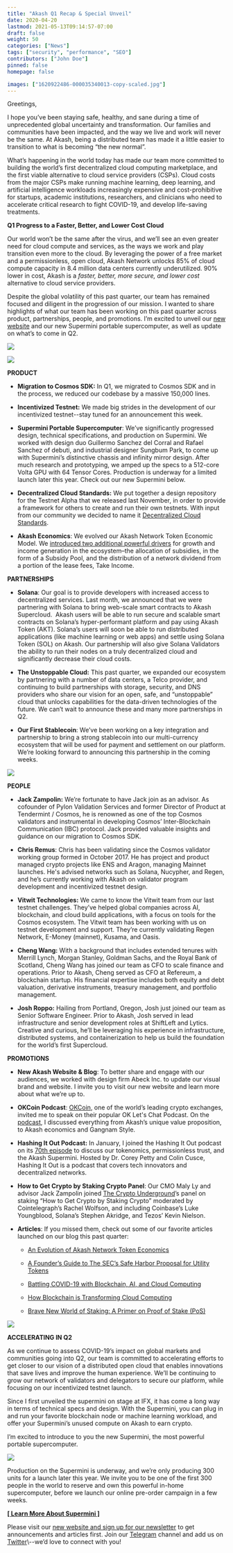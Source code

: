 ```yaml
---
title: "Akash Q1 Recap & Special Unveil"
date: 2020-04-20
lastmod: 2021-05-13T09:14:57-07:00
draft: false
weight: 50
categories: ["News"]
tags: ["security", "performance", "SEO"]
contributors: ["John Doe"]
pinned: false
homepage: false

images: ["1620922486-000035340013-copy-scaled.jpg"]
---
```

Greetings,

I hope you’ve been staying safe, healthy, and sane during a time of unprecedented global uncertainty and transformation. Our families and communities have been impacted, and the way we live and work will never be the same. At Akash, being a distributed team has made it a little easier to transition to what is becoming “the new normal”.  

What’s happening in the world today has made our team more committed to building the world’s first decentralized cloud computing marketplace, and the first viable alternative to cloud service providers (CSPs). Cloud costs from the major CSPs make running machine learning, deep learning, and artificial intelligence workloads increasingly expensive and cost-prohibitive for startups, academic institutions, researchers, and clinicians who need to accelerate critical research to fight COVID-19, and develop life-saving treatments.

**Q1 Progress to a Faster, Better, and Lower Cost Cloud**

Our world won’t be the same after the virus, and we’ll see an even greater need for cloud compute and services, as the ways we work and play transition even more to the cloud. By leveraging the power of a free market and a permissionless, open cloud, Akash Network unlocks 85% of cloud compute capacity in 8.4 million data centers currently underutilized. 90% lower in cost, Akash is a _faster, better, more secure, and lower cost_ alternative to cloud service providers.

Despite the global volatility of this past quarter, our team has remained focused and diligent in the progression of our mission. I wanted to share highlights of what our team has been working on this past quarter across product, partnerships, people, and promotions. I’m excited to unveil our [new website](https://akash.network/) and our new Supermini portable supercomputer, as well as update on what’s to come in Q2.

![](https://www.datocms-assets.com/45776/1620922423-000035340013-copy-1-1024x678.jpg)

![](https://www.datocms-assets.com/45776/1620922446-0-1.jpg)

**PRODUCT**

*   **Migration to Cosmos SDK:** In Q1, we migrated to Cosmos SDK and in the process, we reduced our codebase by a massive 150,000 lines. 
    
*   **Incentivized Testnet:** We made big strides in the development of our incentivized testnet--stay tuned for an announcement this week.
    
*   **Supermini Portable Supercomputer**: We’ve significantly progressed design, technical specifications, and production on Supermini. We worked with design duo Guillermo Sanchez del Corral and Rafael Sanchez of debuti, and industrial designer Sungbum Park, to come up with Supermini’s distinctive chassis and infinity mirror design. After much research and prototyping, we amped up the specs to a 512-core Volta GPU with 64 Tensor Cores. Production is underway for a limited launch later this year. Check out our new Supermini below.
    
*   **Decentralized Cloud Standards:** We put together a design repository for the Testnet Alpha that we released last November, in order to provide a framework for others to create and run their own testnets. With input from our community we decided to name it [Decentralized Cloud Standards](https://dcs.akash.network/spec/dcs-4).
    
*   **Akash Economics**: We evolved our Akash Network Token Economic Model. We [introduced two additional powerful drivers](https://akash.network/blog/an-evolution-of-akash-network-token-economics/) for growth and income generation in the ecosystem–the allocation of subsidies, in the form of a Subsidy Pool, and the distribution of a network dividend from a portion of the lease fees, Take Income.
    

**PARTNERSHIPS**

*   **Solana**: Our goal is to provide developers with increased access to decentralized services. Last month, we announced that we were partnering with Solana to bring web-scale smart contracts to Akash Supercloud.  Akash users will be able to run secure and scalable smart contracts on Solana’s hyper-performant platform and pay using Akash Token (AKT). Solana’s users will soon be able to run distributed applications (like machine learning or web apps) and settle using Solana Token (SOL) on Akash. Our partnership will also give Solana Validators the ability to run their nodes on a truly decentralized cloud and significantly decrease their cloud costs.
    
*   **The Unstoppable Cloud:** This past quarter, we expanded our ecosystem by partnering with a number of data centers, a Telco provider, and continuing to build partnerships with storage, security, and DNS providers who share our vision for an open, safe, and “unstoppable” cloud that unlocks capabilities for the data-driven technologies of the future. We can’t wait to announce these and many more partnerships in Q2.
    
*   **Our First Stablecoin**: We’ve been working on a key integration and partnership to bring a strong stablecoin into our multi-currency ecosystem that will be used for payment and settlement on our platform. We’re looking forward to announcing this partnership in the coming weeks.
    

![](https://www.datocms-assets.com/45776/1620922423-new-solana-blog-home-page.png)

**PEOPLE**

*   **Jack Zampolin:** We’re fortunate to have Jack join as an advisor. As cofounder of Pylon Validation Services and former Director of Product at Tendermint / Cosmos, he is renowned as one of the top Cosmos validators and instrumental in developing Cosmos’ Inter-Blockchain Communication (IBC) protocol. Jack provided valuable insights and guidance on our migration to Cosmos SDK.
    
*   **Chris Remus**: Chris has been validating since the Cosmos validator working group formed in October 2017. He has project and product managed crypto projects like ENS and Aragon, managing Mainnet launches. He's advised networks such as Solana, Nucypher, and Regen, and he’s currently working with Akash on validator program development and incentivized testnet design. 
    
*   **Vitwit Technologies:** We came to know the Vitwit team from our last testnet challenges. They’ve helped global companies across AI, blockchain, and cloud build applications, with a focus on tools for the Cosmos ecosystem. The Vitwit team has been working with us on testnet development and support. They’re currently validating Regen Network, E-Money (mainnet), Kusama, and Oasis.
    
*   **Cheng Wang:** With a background that includes extended tenures with Merrill Lynch, Morgan Stanley, Goldman Sachs, and the Royal Bank of Scotland, Cheng Wang has joined our team as CFO to scale finance and operations. Prior to Akash, Cheng served as CFO at Refereum, a blockchain startup. His financial expertise includes both equity and debt valuation, derivative instruments, treasury management, and portfolio management.
    
*   **Josh Roppo:** Hailing from Portland, Oregon, Josh just joined our team as Senior Software Engineer. Prior to Akash, Josh served in lead infrastructure and senior development roles at ShiftLeft and Lytics. Creative and curious, he’ll be leveraging his experience in infrastructure, distributed systems, and containerization to help us build the foundation for the world’s first Supercloud.
    

**PROMOTIONS**

*   **New Akash Website & Blog**: To better share and engage with our audiences, we worked with design firm Abeck Inc. to update our visual brand and website. I invite you to visit our new website and learn more about what we’re up to.
    
*   **OKCoin Podcast**: [OKCoin](https://www.okcoin.com/), one of the world’s leading crypto exchanges, invited me to speak on their popular OK Let's Chat Podcast. On the [podcast](https://medium.com/okcoin-blog/ok-lets-chat-why-blockchain-will-support-the-next-gangnam-style-813c6ffc3a5f), I discussed everything from Akash’s unique value proposition, to Akash economics and Gangnam Style. 
    
*   **Hashing It Out Podcast:** In January, I joined the Hashing It Out podcast on its [70th episode](https://thebitcoinpodcast.com/hashing-it-out-70/) to discuss our tokenomics, permissionless trust, and the Akash Supermini. Hosted by Dr. Corey Petty and Colin Cusce, Hashing It Out is a podcast that covers tech innovators and decentralized networks.
    
*   **How to Get Crypto by Staking Crypto Panel**: Our CMO Maly Ly and advisor Jack Zampolin joined [The Crypto Underground](https://www.meetup.com/Crypto-Underground/)’s panel on staking “How to Get Crypto by Staking Crypto” moderated by Cointelegraph’s Rachel Wolfson, and including Coinbase’s Luke Youngblood, Solana’s Stephen Akridge, and Tezos’ Kevin Nielson. 
    
*   **Articles**: If you missed them, check out some of our favorite articles launched on our blog this past quarter:
    
    *   [An Evolution of Akash Network Token Economics](https://akash.network/blog/an-evolution-of-akash-network-token-economics/)
        
    *   [A Founder’s Guide to The SEC’s Safe Harbor Proposal for Utility Tokens](https://akash.network/blog/a-founders-guide-to-the-secs-safe-harbor-proposal-for-utility-tokens/)
        
    *   [Battling COVID-19 with Blockchain, AI, and Cloud Computing](https://akash.network/blog/battling-covid-19-with-blockchain-ai-and-cloud-computing/)
        
    *   [How Blockchain is Transforming Cloud Computing](https://akash.network/blog/how-blockchain-is-transforming-cloud-computing/)
        
    *   [Brave New World of Staking: A Primer on Proof of Stake (PoS)](https://akash.network/blog/brave-new-world-of-staking-a-primer-on-proof-of-stake-pos/)
        

![](https://www.datocms-assets.com/45776/1620922467-jack-speaking-1024x768.jpg)

**ACCELERATING IN Q2**

As we continue to assess COVID-19’s impact on global markets and communities going into Q2, our team is committed to accelerating efforts to get closer to our vision of a distributed open cloud that enables innovations that save lives and improve the human experience. We’ll be continuing to grow our network of validators and delegators to secure our platform, while focusing on our incentivized testnet launch.

Since I first unveiled the supermini on stage at IFX, it has come a long way in terms of technical specs and design. With the Supermini, you can plug in and run your favorite blockchain node or machine learning workload, and offer your Supermini’s unused compute on Akash to earn crypto. 

I’m excited to introduce to you the new Supermini, the most powerful portable supercomputer.

![](https://www.datocms-assets.com/45776/1620922477-akashsuperminiconceptrenderday3-1024x576.jpg)

Production on the Supermini is underway, and we’re only producing 300 units for a launch later this year. We invite you to be one of the first 300 people in the world to reserve and own this powerful in-home supercomputer, before we launch our online pre-order campaign in a few weeks.

[**\[ Learn More About Supermini \]**](https://akash.network/supermini/) 

Please visit our [new website and sign up for our newsletter](https://akash.network/) to get announcements and articles first. Join our [Telegram](https://t.me/AkashNW) channel and add us on [Twitter](https://twitter.com/akashnet_)\--we’d love to connect with you!